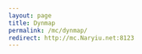 ```yaml
---
layout: page
title: Dynmap
permalink: /mc/dynmap/
redirect: http://mc.Naryiu.net:8123
---
```

